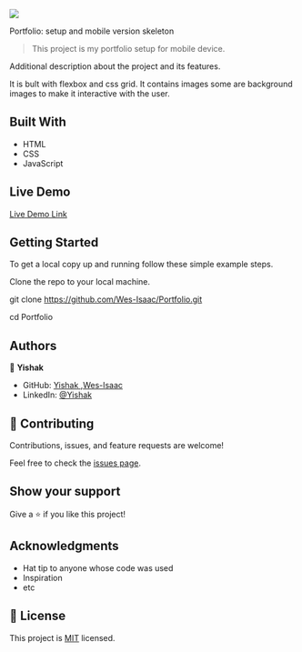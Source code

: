![](https://img.shields.io/badge/Microverse-blueviolet)

Portfolio: setup and mobile version skeleton

> This project is my portfolio setup for mobile device.



Additional description about the project and its features.

It is bult with flexbox and css grid. It contains images some are background images to make it interactive with the user.

## Built With

- HTML
- CSS
- JavaScript

## Live Demo

[Live Demo Link]( https://wes-isaac.github.io/Test/)



## Getting Started

To get a local copy up and running follow these simple example steps.

Clone the repo to your local machine.

git clone https://github.com/Wes-Isaac/Portfolio.git

cd Portfolio


## Authors

👤 **Yishak**

- GitHub: [Yishak ,Wes-Isaac](https://github.com/Wes-Isaac)
- LinkedIn: [@Yishak](https://www.linkedin.com/in/yishak-wesego-b404851a7/)



## 🤝 Contributing

Contributions, issues, and feature requests are welcome!

Feel free to check the [issues page](../../issues/).

## Show your support

Give a ⭐️ if you like this project!

## Acknowledgments

- Hat tip to anyone whose code was used
- Inspiration
- etc

## 📝 License

This project is [MIT](./MIT.md) licensed.
